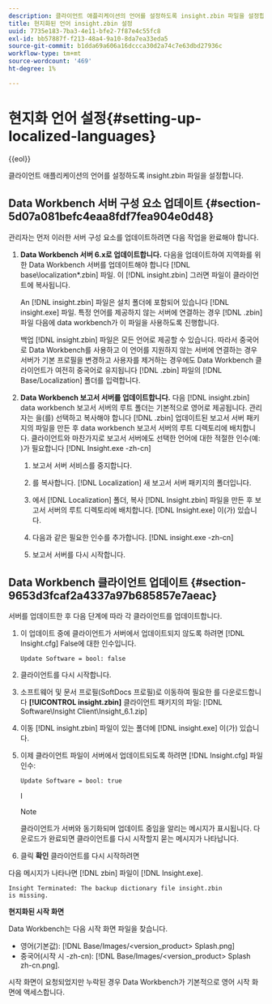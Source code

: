 ```yaml
---
description: 클라이언트 애플리케이션의 언어를 설정하도록 insight.zbin 파일을 설정합니다.
title: 현지화된 언어 insight.zbin 설정
uuid: 7735e183-7ba3-4e11-bfe2-7f87e4c55fc8
exl-id: bb57887f-f213-48a4-9a10-8da7ea33eda5
source-git-commit: b1dda69a606a16dccca30d2a74c7e63dbd27936c
workflow-type: tm+mt
source-wordcount: '469'
ht-degree: 1%

---
```


# 현지화 언어 설정{#setting-up-localized-languages}

{{eol}}

클라이언트 애플리케이션의 언어를 설정하도록 insight.zbin 파일을 설정합니다.

## Data Workbench 서버 구성 요소 업데이트 {#section-5d07a081befc4eaa8fdf7fea904e0d48}

관리자는 먼저 이러한 서버 구성 요소를 업데이트하려면 다음 작업을 완료해야 합니다.

1. **Data Workbench 서버 6.x로 업데이트합니다.** 다음을 업데이트하여 지역화를 위한 Data Workbench 서버를 업데이트해야 합니다 [!DNL base\localization\*.zbin] 파일. 이 [!DNL insight.zbin] 그러면 파일이 클라이언트에 복사됩니다.

   An [!DNL insight.zbin] 파일은 설치 폴더에 포함되어 있습니다 [!DNL insight.exe] 파일. 특정 언어를 제공하지 않는 서버에 연결하는 경우 [!DNL .zbin] 파일 다음에 data workbench가 이 파일을 사용하도록 진행합니다.

   백업 [!DNL insight.zbin] 파일은 모든 언어로 제공할 수 있습니다. 따라서 중국어로 Data Workbench를 사용하고 이 언어를 지원하지 않는 서버에 연결하는 경우 서버가 기본 프로필을 변경하고 사용자를 제거하는 경우에도 Data Workbench 클라이언트가 여전히 중국어로 유지됩니다 [!DNL .zbin] 파일의 [!DNL Base/Localization] 폴더를 입력합니다.

1. **Data Workbench 보고서 서버를 업데이트합니다.** 다음 [!DNL insight.zbin] data workbench 보고서 서버의 루트 폴더는 기본적으로 영어로 제공됩니다. 관리자는 을(를) 선택하고 복사해야 합니다 [!DNL .zbin] 업데이트된 보고서 서버 패키지의 파일을 만든 후 data workbench 보고서 서버의 루트 디렉토리에 배치합니다. 클라이언트와 마찬가지로 보고서 서버에도 선택한 언어에 대한 적절한 인수(예: )가 필요합니다 [!DNL Insight.exe -zh-cn]

   1. 보고서 서버 서비스를 중지합니다.
   1. 를 복사합니다. [!DNL Localization] 새 보고서 서버 패키지의 폴더입니다.
   1. 에서 [!DNL Localization] 폴더, 복사 [!DNL Insight.zbin] 파일을 만든 후 보고서 서버의 루트 디렉토리에 배치합니다. [!DNL Insight.exe] 이(가) 있습니다.

   1. 다음과 같은 필요한 인수를 추가합니다. [!DNL insight.exe -zh-cn]
   1. 보고서 서버를 다시 시작합니다.

## Data Workbench 클라이언트 업데이트 {#section-9653d3fcaf2a4337a97b685857e7aeac}

서버를 업데이트한 후 다음 단계에 따라 각 클라이언트를 업데이트합니다.

1. 이 업데이트 중에 클라이언트가 서버에서 업데이트되지 않도록 하려면 [!DNL Insight.cfg] False에 대한 인수입니다.

   ```
   Update Software = bool: false
   ```

1. 클라이언트를 다시 시작합니다.
1. 소프트웨어 및 문서 프로필(SoftDocs 프로필)로 이동하여 필요한 를 다운로드합니다 **[!UICONTROL insight.zbin]** 클라이언트 패키지의 파일: [!DNL Software\Insight Client\Insight_6.1.zip]

1. 이동 [!DNL insight.zbin] 파일이 있는 폴더에 [!DNL insight.exe] 이(가) 있습니다.

1. 이제 클라이언트 파일이 서버에서 업데이트되도록 하려면 [!DNL Insight.cfg] 파일 인수:

   ```
   Update Software = bool: true
   ```

   I

   >[!NOTE]
   >
   >클라이언트가 서버와 동기화되며 업데이트 중임을 알리는 메시지가 표시됩니다. 다운로드가 완료되면 클라이언트를 다시 시작할지 묻는 메시지가 나타납니다.

1. 클릭 **확인** 클라이언트를 다시 시작하려면

다음 메시지가 나타나면 [!DNL zbin] 파일이 [!DNL Insight.exe].

```
Insight Terminated: The backup dictionary file insight.zbin 
is missing.
```

**현지화된 시작 화면**

Data Workbench는 다음 시작 화면 파일을 찾습니다.

* 영어(기본값): [!DNL Base/Images/<version_product> Splash.png]
* 중국어(시작 시 -zh-cn): [!DNL Base/Images/<version_product> Splash zh-cn.png].

시작 화면이 요청되었지만 누락된 경우 Data Workbench가 기본적으로 영어 시작 화면에 액세스합니다.

<!-- <a id="section_91AE5EF234C14652A7B04082A22629AB"></a> -->
